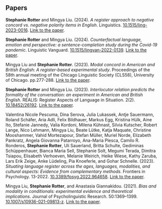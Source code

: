 ## Papers 

 **Stephanie Rotter** and Mingya Liu. (2024). *A register approach to negative concord vs. negative polarity items in English*. Linguistics. [10.1515/ling-2023-0016](https://doi.org/10.1515/ling-2023-0016). [Link to the paper](https://doi.org/10.1515/ling-2023-0016).

**Stephanie Rotter** and Mingya Liu. (2024). *Counterfactual language, emotion and perspective: a sentence-completion study during the Covid-19 pandemic*. Linguistic Vanguard. [10.1515/lingvan-2022-0139](https://doi.org/10.1515/lingvan-2022-0139). [Link to the paper](https://doi.org/10.1515/lingvan-2022-0139).

Mingya Liu and **Stephanie Rotter**. (2023). *Modal concord in American and British English: A register-based experimental study*. Proceedings of the 58th annual meeting of the Chicago Linguistic Society (CLS58), University of Chicago. pp.277-288. [Link to the paper](https://drive.google.com/file/d/17MWXLrz72w1COP-AIoTrAlYpLiVv9QAm/view?usp=drive_link).



**Stephanie Rotter** and Mingya Liu. (2023). *Interlocutor relation predicts the formality of the conversation: an experiment in American and British English*. REALIS: Register Aspects of Language in Situation. 2(2). [10.18452/26192](https://doi.org/10.18452/26192). [Link to the paper](https://doi.org/10.18452/26192).

Valentina Nicole Pescuma, Dina Serova, Julia Lukassek, Antje Sauermann, Roland Schäfer, Aria Adli, Felix Bildhauer, Markus Egg, Kristina Hülk, Aine Ito, Stefanie Jannedy, Valia Kordoni, Milena Kühnast, Silvia Kutscher, Robert Lange, Nico Lehmann, Mingya Liu, Beate Lütke, Katja Maquate, Christine Mooshammer, Vahid Mortezapour, Stefan Müller, Muriel Norde, Elizabeth Pankratz, Angela Giovanna Patarroyo, Ana-Maria Plesca, Camilo R. Ronderos, **Stephanie Rotter**, Uli Sauerland, Britta Schulte, Gediminas Schüppenhauer, Bianca Maria Sell, Stephanie Solt, Megumi Terada, Dimitra Tsiapou, Elisabeth Verhoeven, Melanie Weirich, Heike Wiese, Kathy Zaruba, Lars Erik Zeige, Anke Lüdeling, Pia Knoeferle, and Gohar Schnelle. (2023). *Situating language register across the ages, languages, modalities, and cultural aspects: Evidence from complementary methods*. Frontiers in Psychology. 13-2022. [10.3389/fpsyg.2022.964658](https://doi.org/10.3389/fpsyg.2022.964658). [Link to the paper](https://doi.org/10.3389/fpsyg.2022.964658).

Mingya Liu, **Stephanie Rotter**, and Anastasia Giannakidou. (2021). *Bias and modality in conditionals: experimental evidence and theoretical implications*. Journal of Psycholinguistic Research. 50:1369–1399. [10.1007/s10936-021-09813-z](https://doi.org/10.1007/s10936-021-09813-z). [Link to the paper](https://doi.org/10.1007/s10936-021-09813-z).
